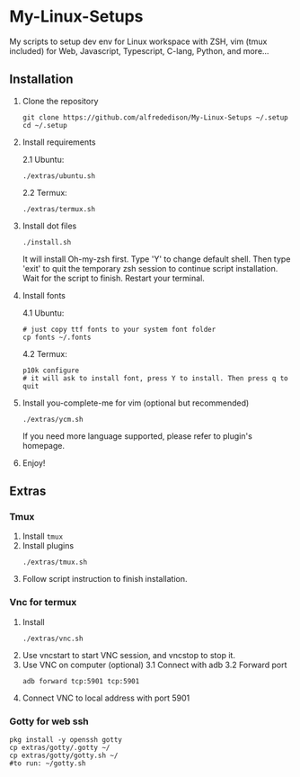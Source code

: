 # My-Linux-Setups
My scripts to setup dev env for Linux workspace with ZSH, vim (tmux included) for Web, Javascript, Typescript, C-lang, Python, and more...

## Installation
1. Clone the repository
    ```
    git clone https://github.com/alfrededison/My-Linux-Setups ~/.setup
    cd ~/.setup
    ```
2. Install requirements

    2.1 Ubuntu:
    ```
    ./extras/ubuntu.sh
    ```
    2.2 Termux:
    ```
    ./extras/termux.sh
    ```
3. Install dot files
    ```
    ./install.sh
    ```
    It will install Oh-my-zsh first. Type 'Y' to change default shell.
    Then type 'exit' to quit the temporary zsh session to continue script installation.
    Wait for the script to finish. Restart your terminal.
4. Install fonts

    4.1 Ubuntu:
    ```
    # just copy ttf fonts to your system font folder
    cp fonts ~/.fonts
    ```
    4.2 Termux:
    ```
    p10k configure
    # it will ask to install font, press Y to install. Then press q to quit
    ```
5. Install you-complete-me for vim (optional but recommended)
    ```
    ./extras/ycm.sh
    ```
    If you need more language supported, please refer to plugin's homepage.
6. Enjoy!

## Extras
### Tmux

1. Install `tmux`
2. Install plugins
    ```
    ./extras/tmux.sh
    ```
3. Follow script instruction to finish installation.

### Vnc for termux
1. Install
    ```
    ./extras/vnc.sh
    ```
2. Use vncstart to start VNC session, and vncstop to stop it.
3. Use VNC on computer (optional)
    3.1 Connect with adb
    3.2 Forward port
    ```
    adb forward tcp:5901 tcp:5901
    ```
4. Connect VNC to local address with port 5901

### Gotty for web ssh
```
pkg install -y openssh gotty
cp extras/gotty/.gotty ~/
cp extras/gotty/gotty.sh ~/
#to run: ~/gotty.sh
```
